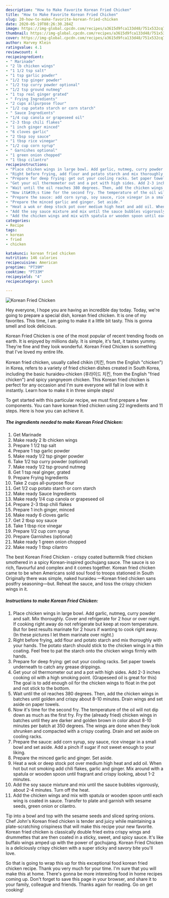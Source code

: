 ```yaml
---
description: "How to Make Favorite Korean Fried Chicken"
title: "How to Make Favorite Korean Fried Chicken"
slug: 20-how-to-make-favorite-korean-fried-chicken
date: 2020-05-19T08:26:30.284Z
image: https://img-global.cpcdn.com/recipes/a3615d9fca133d48/751x532cq70/korean-fried-chicken-recipe-main-photo.jpg
thumbnail: https://img-global.cpcdn.com/recipes/a3615d9fca133d48/751x532cq70/korean-fried-chicken-recipe-main-photo.jpg
cover: https://img-global.cpcdn.com/recipes/a3615d9fca133d48/751x532cq70/korean-fried-chicken-recipe-main-photo.jpg
author: Harvey Klein
ratingvalue: 4.1
reviewcount: 4
recipeingredient:
- " Marinade"
- "2 lb chicken wings"
- "1 1/2 tsp salt"
- "1 tsp garlic powder"
- "1/2 tsp ginger powder"
- "1/2 tsp curry powder optional"
- "1/2 tsp ground nutmeg"
- "1 tsp real ginger grated"
- " Frying Ingredients"
- "2 cups allpurpose flour"
- "1/2 cup potato starch or corn starch"
- " Sauce Ingredients"
- "1/4 cup canola or grapeseed oil"
- "2-3 tbsp chili flakes"
- "1 inch ginger minced"
- "6 cloves garlic"
- "2 tbsp soy sauce"
- "1 tbsp rice vinegar"
- "1/2 cup corn syrup"
- " Garnishes optional"
- "1 green onion chopped"
- "1 tbsp cilantro"
recipeinstructions:
- "Place chicken wings in large bowl. Add garlic, nutmeg, curry powder and salt. Mix thoroughly. Cover and refrigerate for 2 hour or over night. If cooking right away do not refrigerate but keep at room temperature. But for best results marinate for 2 hours if wanting to cook right away. (In these pictures I let them marinate over night.)"
- "Right before frying, add flour and potato starch and mix thoroughly with your hands. The potato starch should stick to the chicken wings in a thin coating. Feel free to pat the starch onto the chicken wings firmly with hands."
- "Prepare for deep frying: get out your cooling racks. Set paper towels underneath to catch any grease drippings."
- "Get your oil thermometer out and a pot with high sides. Add 2-3 inches cooking oil with a high smoking point. (Grapeseed oil is great for this) The goal is to add enough oil for the chicken wings to float in the pot and not stick to the bottom."
- "Wait until the oil reaches 380 degrees. Then, add the chicken wings in batches until golden and crispy about 8-10 minutes. Drain wings and set aside on paper towels."
- "Now it&#39;s time for the second fry. The temperature of the oil will not dip down as much as the first fry. Fry the (already fried) chicken wings in batches until they are darker and golden brown in color about 8-10 minutes per batch at 350 degrees. The wings are done when they look shrunken and compacted with a crispy coating. Drain and set aside on cooling racks."
- "Prepare the sauce: add corn syrup, soy sauce, rice vinegar in a small bowl and set aside. Add a pinch if sugar if not sweet enough to your liking."
- "Prepare the minced garlic and ginger. Set aside."
- "Heat a wok or deep stock pot over medium high heat and add oil. When hot but not smoking add chili flakes, garlic and ginger. Mix around with a spatula or wooden spoon until fragrant and crispy looking, about 1-2 minutes."
- "Add the soy sauce mixture and mix until the sauce bubbles vigorously, about 2-4 minutes. Turn off the heat."
- "Add the chicken wings and mix with spatula or wooden spoon until each wing is coated in sauce. Transfer to plate and garnish with sesame seeds, green onion or cilantro."
categories:
- Recipe
tags:
- korean
- fried
- chicken

katakunci: korean fried chicken 
nutrition: 146 calories
recipecuisine: American
preptime: "PT39M"
cooktime: "PT33M"
recipeyield: "4"
recipecategory: Lunch

---
```



![Korean Fried Chicken](https://img-global.cpcdn.com/recipes/a3615d9fca133d48/751x532cq70/korean-fried-chicken-recipe-main-photo.jpg)

Hey everyone, I hope you are having an incredible day today. Today, we're going to prepare a special dish, korean fried chicken. It is one of my favorites. This time, I am going to make it a little bit tasty. This is gonna smell and look delicious.

Korean Fried Chicken is one of the most popular of recent trending foods on earth. It is enjoyed by millions daily. It is simple, it's fast, it tastes yummy. They're fine and they look wonderful. Korean Fried Chicken is something that I've loved my entire life.

Korean fried chicken, usually called chikin (치킨, from the English &#34;chicken&#34;) in Korea, refers to a variety of fried chicken dishes created in South Korea, including the basic huraideu-chicken (후라이드 치킨, from the English &#34;fried chicken&#34;) and spicy yangnyeom chicken. This Korean fried chicken is perfect for any occasion and I&#39;m sure everyone will fall in love with it instantly. Learn how to make it in three simple steps!


To get started with this particular recipe, we must first prepare a few components. You can have korean fried chicken using 22 ingredients and 11 steps. Here is how you can achieve it.

<!--inarticleads1-->

##### The ingredients needed to make Korean Fried Chicken:

1. Get  Marinade
1. Make ready 2 lb chicken wings
1. Prepare 1 1/2 tsp salt
1. Prepare 1 tsp garlic powder
1. Make ready 1/2 tsp ginger powder
1. Take 1/2 tsp curry powder (optional)
1. Make ready 1/2 tsp ground nutmeg
1. Get 1 tsp real ginger, grated
1. Prepare  Frying Ingredients
1. Take 2 cups all-purpose flour
1. Get 1/2 cup potato starch or corn starch
1. Make ready  Sauce Ingredients
1. Make ready 1/4 cup canola or grapeseed oil
1. Prepare 2-3 tbsp chili flakes
1. Prepare 1 inch ginger, minced
1. Make ready 6 cloves garlic
1. Get 2 tbsp soy sauce
1. Take 1 tbsp rice vinegar
1. Prepare 1/2 cup corn syrup
1. Prepare  Garnishes (optional)
1. Make ready 1 green onion chopped
1. Make ready 1 tbsp cilantro


The best Korean Fried Chicken - crispy coated buttermilk fried chicken smothered in a spicy Korean-inspired gochujang sauce. The sauce is so rich, flavourful and complex and it comes together. Korean fried chicken came to be when Americans sold soul food to troops stationed in South Originally there was simple, naked huraideu —Korean fried chicken sans postfry seasoning—but. Reheat the sauce, and toss the crispy chicken wings in it. 

<!--inarticleads2-->

##### Instructions to make Korean Fried Chicken:

1. Place chicken wings in large bowl. Add garlic, nutmeg, curry powder and salt. Mix thoroughly. Cover and refrigerate for 2 hour or over night. If cooking right away do not refrigerate but keep at room temperature. But for best results marinate for 2 hours if wanting to cook right away. (In these pictures I let them marinate over night.)
1. Right before frying, add flour and potato starch and mix thoroughly with your hands. The potato starch should stick to the chicken wings in a thin coating. Feel free to pat the starch onto the chicken wings firmly with hands.
1. Prepare for deep frying: get out your cooling racks. Set paper towels underneath to catch any grease drippings.
1. Get your oil thermometer out and a pot with high sides. Add 2-3 inches cooking oil with a high smoking point. (Grapeseed oil is great for this) The goal is to add enough oil for the chicken wings to float in the pot and not stick to the bottom.
1. Wait until the oil reaches 380 degrees. Then, add the chicken wings in batches until golden and crispy about 8-10 minutes. Drain wings and set aside on paper towels.
1. Now it&#39;s time for the second fry. The temperature of the oil will not dip down as much as the first fry. Fry the (already fried) chicken wings in batches until they are darker and golden brown in color about 8-10 minutes per batch at 350 degrees. The wings are done when they look shrunken and compacted with a crispy coating. Drain and set aside on cooling racks.
1. Prepare the sauce: add corn syrup, soy sauce, rice vinegar in a small bowl and set aside. Add a pinch if sugar if not sweet enough to your liking.
1. Prepare the minced garlic and ginger. Set aside.
1. Heat a wok or deep stock pot over medium high heat and add oil. When hot but not smoking add chili flakes, garlic and ginger. Mix around with a spatula or wooden spoon until fragrant and crispy looking, about 1-2 minutes.
1. Add the soy sauce mixture and mix until the sauce bubbles vigorously, about 2-4 minutes. Turn off the heat.
1. Add the chicken wings and mix with spatula or wooden spoon until each wing is coated in sauce. Transfer to plate and garnish with sesame seeds, green onion or cilantro.


Tip into a bowl and top with the sesame seeds and sliced spring onions. Chef John&#39;s Korean fried chicken is tender and juicy while maintaining a plate-scratching crispiness that will make this recipe your new favorite. Korean fried chicken is classically double fried extra crispy wings and drummettes that are then coated in a sticky, sweet, and spicy sauce. It&#39;s like buffalo wings amped up with the power of gochujang. Korean Fried Chicken is a deliciously crispy chicken with a super sticky and savory bite you&#39;ll love. 

So that is going to wrap this up for this exceptional food korean fried chicken recipe. Thank you very much for your time. I'm sure that you will make this at home. There's gonna be more interesting food in home recipes coming up. Don't forget to save this page in your browser, and share it to your family, colleague and friends. Thanks again for reading. Go on get cooking!
